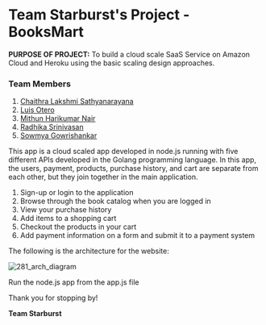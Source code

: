 **Team Starburst's Project - BooksMart**
==============================

**PURPOSE OF PROJECT:** To build a cloud scale SaaS Service on Amazon Cloud and Heroku using the basic scaling design approaches.

### Team Members
1. [Chaithra Lakshmi Sathyanarayana](https://github.com/ChaithralakshmiS)
2. [Luis Otero](https://github.com/penguinarmy94)
3. [Mithun Harikumar Nair](https://github.com/mhn10)
4. [Radhika Srinivasan](https://github.com/radhikasrinivasan8)
5. [Sowmya Gowrishankar](https://github.com/sowmyagowri)

This app is a cloud scaled app developed in node.js running with five different APIs developed in the Golang programming language. In this app, the users, payment, products, purchase history, and cart are separate from each other, but they join together in the main application. 

1. Sign-up or login to the application
2. Browse through the book catalog when you are logged in
3. View your purchase history
4. Add items to a shopping cart
5. Checkout the products in your cart
6. Add payment information on a form and submit it to a payment system

The following is the architecture for the website:

![281_arch_diagram](https://user-images.githubusercontent.com/25673997/40156841-acd98380-5950-11e8-99ff-5a4f0c3678ae.png)

Run the node.js app from the app.js file

Thank you for stopping by!

**Team Starburst**


